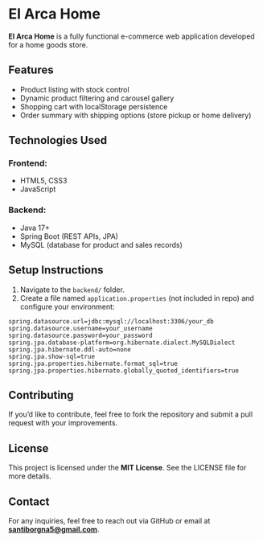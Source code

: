 # El Arca Home
**El Arca Home** is a fully functional e-commerce web application developed for a home goods store. 

## Features

- Product listing with stock control
- Dynamic product filtering and carousel gallery
- Shopping cart with localStorage persistence
- Order summary with shipping options (store pickup or home delivery)

## Technologies Used
### Frontend:
- HTML5, CSS3 
- JavaScript
### Backend:
- Java 17+
- Spring Boot (REST APIs, JPA)
- MySQL (database for product and sales records)

## Setup Instructions
1. Navigate to the `backend/` folder.
2. Create a file named `application.properties` (not included in repo) and configure your environment:

```properties
spring.datasource.url=jdbc:mysql://localhost:3306/your_db
spring.datasource.username=your_username
spring.datasource.password=your_password
spring.jpa.database-platform=org.hibernate.dialect.MySQLDialect
spring.jpa.hibernate.ddl-auto=none
spring.jpa.show-sql=true
spring.jpa.properties.hibernate.format_sql=true
spring.jpa.properties.hibernate.globally_quoted_identifiers=true
```

## Contributing
If you’d like to contribute, feel free to fork the repository and submit a pull request with your improvements.

## License
This project is licensed under the **MIT License**. See the LICENSE file for more details.

## Contact
For any inquiries, feel free to reach out via GitHub or email at **santiborgna5@gmail.com**.

